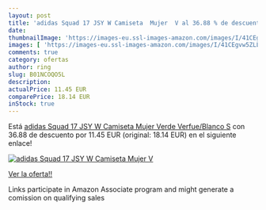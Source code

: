 ```yaml
---
layout: post
title: 'adidas Squad 17 JSY W Camiseta  Mujer  V al 36.88 % de descuento'
date: 
thumbnailImage: 'https://images-eu.ssl-images-amazon.com/images/I/41CEgvw5ZLL._SL200_.jpg'
images: [ 'https://images-eu.ssl-images-amazon.com/images/I/41CEgvw5ZLL._SL200_.jpg' ]
comments: true
category: ofertas
author: ring
slug: B01NCOQO5L
description:
actualPrice: 11.45 EUR
comparePrice: 18.14 EUR
inStock: true
---
```


Está [adidas Squad 17 JSY W Camiseta  Mujer  Verde  Verfue/Blanco   S](https://www.amazon.es/dp/B01NCOQO5L/?tag=tolees-21) con 36.88 de descuento por 11.45 EUR (original: 18.14 EUR) en el siguiente enlace!

[![adidas Squad 17 JSY W Camiseta  Mujer  V](https://images-eu.ssl-images-amazon.com/images/I/41CEgvw5ZLL._SL200_.jpg)](https://www.amazon.es/dp/B01NCOQO5L/?tag=tolees-21)

[Ver la oferta!!](https://www.amazon.es/dp/B01NCOQO5L/?tag=tolees-21)

Links participate in Amazon Associate program and might generate a comission on qualifying sales


